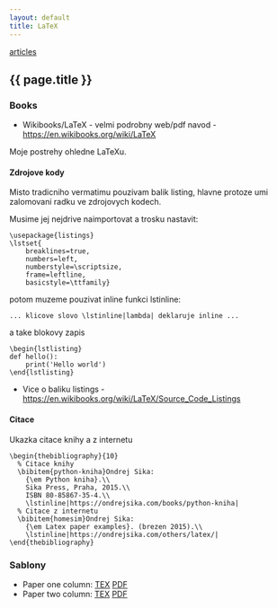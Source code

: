 ```yaml
---
layout: default
title: LaTeX
---
```


[articles](..)

## {{ page.title }}

### Books

* Wikibooks/LaTeX - velmi podrobny web/pdf navod - <https://en.wikibooks.org/wiki/LaTeX>


Moje postrehy ohledne LaTeXu.


#### Zdrojove kody

Misto tradicniho vermatimu pouzivam balik listing, hlavne protoze umi zalomovani radku ve zdrojovych kodech.

Musime jej nejdrive naimportovat a trosku nastavit:

```
\usepackage{listings}
\lstset{
    breaklines=true,
    numbers=left,
    numberstyle=\scriptsize,
    frame=leftline,
    basicstyle=\ttfamily}
```

potom muzeme pouzivat inline funkci lstinline:

```
... klicove slovo \lstinline|lambda| deklaruje inline ...
```

a take blokovy zapis

```
\begin{lstlisting}
def hello():
    print('Hello world')
\end{lstlisting}
```

* Vice o baliku listings - <https://en.wikibooks.org/wiki/LaTeX/Source_Code_Listings>

#### Citace

Ukazka citace knihy a z internetu

```
\begin{thebibliography}{10}
  % Citace knihy
  \bibitem{python-kniha}Ondrej Sika:
    {\em Python kniha}.\\
    Sika Press, Praha, 2015.\\
    ISBN 80-85867-35-4.\\
    \lstinline|https://ondrejsika.com/books/python-kniha|
  % Citace z internetu
  \bibitem{homesim}Ondrej Sika:
    {\em Latex paper examples}. (brezen 2015).\\
    \lstinline|https://ondrejsika.com/others/latex/|
\end{thebibliography}
```

### Sablony

* Paper one column: [TEX](/static/content/latex/templates/paper1.tex) [PDF](/static/content/latex/templates/paper1.pdf)
* Paper two column: [TEX](/static/content/latex/templates/paper2.tex) [PDF](/static/content/latex/templates/paper2.pdf)


